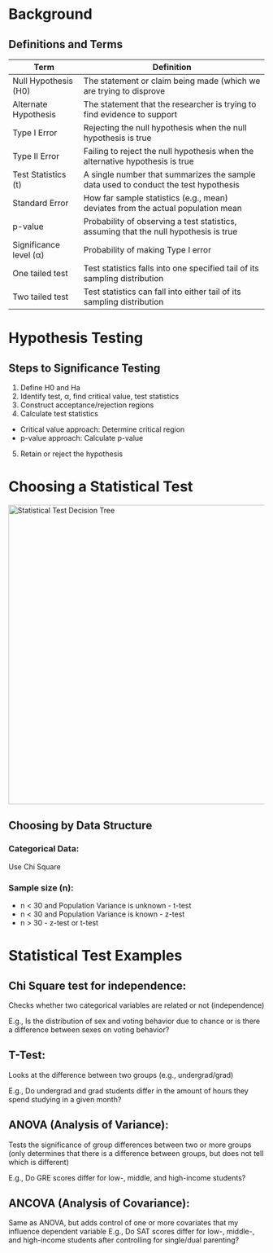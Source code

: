 # Background 
## Definitions and Terms

| Term                    | Definition                                                                                           |
|-------------------------|------------------------------------------------------------------------------------------------------|
| Null Hypothesis (H0)   | The statement or claim being made (which we are trying to disprove                      |
| Alternate Hypothesis   | The statement that the researcher is trying to find evidence to support                                |
| Type I Error           | Rejecting the null hypothesis when the null hypothesis is true                                           |
| Type II Error          | Failing to reject the null hypothesis when the alternative hypothesis is true                             |
| Test Statistics (t)    | A single number that summarizes the sample data used to conduct the test hypothesis                   |
| Standard Error         | How far sample statistics (e.g., mean) deviates from the actual population mean                        |
| p-value                | Probability of observing a test statistics, assuming that the null hypothesis is true                                                         |
| Significance level (α) | Probability of making Type I error                                                                    |
| One tailed test        | Test statistics falls into one specified tail of its sampling distribution                            |
| Two tailed test        | Test statistics can fall into either tail of its sampling distribution                                |


# Hypothesis Testing
## Steps to Significance Testing
1. Define H0 and Ha
2. Identify test, α, find critical value, test statistics
3. Construct acceptance/rejection regions
4. Calculate test statistics
* Critical value approach: Determine critical region
* p-value approach: Calculate p-value
5. Retain or reject the hypothesis


# Choosing a Statistical Test
<img width="588" alt="Statistical Test Decision Tree" src="https://github.com/StefaneeT/RA-Statistics-Course/assets/89051155/61d134a9-a5d3-441c-a343-2f5570bc0acb">

## Choosing by Data Structure

### Categorical Data: 
Use Chi Square

### Sample size (n):
* n < 30 and Population Variance is unknown - t-test
* n < 30 and Population Variance is known - z-test
* n > 30 - z-test or t-test

# Statistical Test Examples
## Chi Square test for independence:
Checks whether two categorical variables are related or not
(independence)

E.g., Is the distribution of sex and voting behavior due to chance
or is there a difference between sexes on voting behavior?

## T-Test:
Looks at the difference between two groups
(e.g., undergrad/grad)

E.g., Do undergrad and grad students differ in the amount
of hours they spend studying in a given month?

## ANOVA (Analysis of Variance):
Tests the significance of group differences between two or
more groups (only determines that there is a difference between groups, but does not tell which is different)

E.g., Do GRE scores differ for low-, middle, and
high-income students?

## ANCOVA (Analysis of Covariance):
Same as ANOVA, but adds control of one or more covariates
that my influence dependent variable
E.g., Do SAT scores differ for low-, middle-, and high-income
students after controlling for single/dual parenting?
